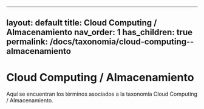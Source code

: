 
---
layout: default
title: Cloud Computing / Almacenamiento
nav_order: 1
has_children: true
permalink: /docs/taxonomia/cloud-computing--almacenamiento
---

# Cloud Computing / Almacenamiento

Aquí se encuentran los términos asociados a la taxonomía Cloud Computing / Almacenamiento.
